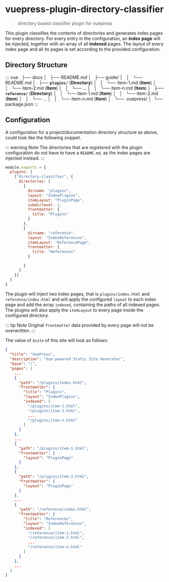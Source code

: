# vuepress-plugin-directory-classifier

> directory based classifier plugin for vuepress

This plugin classifies the contents of directories and generates index pages for every directory.
For every entry in the configuration, an **index page** will be injected, together with an array of all **indexed** pages.
The layout of every index page and all its pages is set according to the provided configuration.

## Directory Structure

<!-- textlint-disable terminology -->

::: vue
.
├── docs
│   ├── README.md
│   ├── guide/
│   │   └── README.md
│   ├── **`plugins/`** (**Directory**)
│   │   └── item-1.md (**Item**)
│   │   └── item-2.md (**Item**)
│   │   └── ...
│   │   └── item-n.md (**Item**)
│   ├── **`reference/`** (**Directory**)
│   │   └── item-1.md (**Item**)
│   │   └── item-2.md (**Item**)
│   │   └── ...
│   │   └── item-n.md (**Item**)
│   └── .vuepress/
│ 
└── package.json
:::

<!-- textlint-enable -->

## Configuration

A configuration for a project/documentation directory structure as above, could look like the following snippet.

::: warning Note
The directories that are *registered* with the plugin configuration do not have to have a `README.md`, as the index pages are injected instead.
:::

```javascript
module.exports = {
  plugins: [
    ["directory-classifier", {
      directories: [
        {
          dirname: "plugins",
          layout: "IndexPlugins",
          itemLayout: "PluginPage",
          subdirlevel: 1,
          frontmatter: {
            title: "Plugins"
          }
        },
        {
          dirname: "reference",
          layout: "IndexReferences",
          itemLayout: "ReferencePage",
          frontmatter: {
            title: "References"
          }

        }
      ]
    }]
  ]
}
```

The plugin will inject two index pages, that is `plugins/index.html` and `reference/index.html` and will apply the configured `layout` to each index page and add the array `indexed`, containing the paths of all indexed pages.
The plugins will also apply the `itemLayout` to every page inside the configured directory.

::: tip Note
Original `frontmatter` data provided by every page will not be overwritten.
:::

The value of `$site` of this site will look as follows:

```json
{
  "title": "VuePress",
  "description": "Vue-powered Static Site Generator",
  "base": "/",
  "pages": [
    ...
    {
      "path": "/plugins/index.html",
      "frontmatter": {
        "title": "Plugins",
        "layout": "IndexPlugins",
        "indexed": [
          "/plugins/item-1.html",
          "/plugins/item-2.html",
          ...
          "/plugins/item-n.html"
        ]
      }
    },
    ...
    {
      "path": "/plugins/item-1.html",
      "frontmatter": {
        "layout": "PluginPage"
      }
    },
    {
      "path": "/plugins/item-2.html",
      "frontmatter": {
        "layout": "PluginPage"
      }
    },
    ...
    {
      "path": "/reference/index.html",
      "frontmatter": {
        "title": "References",
        "layout": "IndexReferences",
        "indexed": [
          "/reference/item-1.html",
          "/reference/item-2.html",
          ...
          "/reference/item-n.html"
        ]
      }
    },
    ...
  ]
}
```
